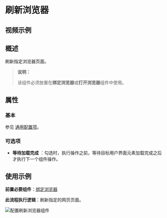 # 刷新浏览器

## 视频示例

## 概述

刷新指定浏览器页面。

>**说明：**
>
>该组件必须放置在**绑定浏览器**或**打开浏览器**组件中使用。

## 属性

### 基本

参见 [通用配置项](../../Appendix/CommonConfigurationItems.md)。

### 可选项

- **等待加载完成** ：勾选时，执行操作之前，等待目标用户界面元素加载完成之后才执行下一个组件操作。

## 使用示例

**前置必要组件**：[绑定浏览器](../Browser/AttachBrowser.md)

**此流程执行逻辑**：刷新指定的网页页面。

![配置刷新浏览器组件](https://docimages.blob.core.chinacloudapi.cn/images/Activities/RefreshBrowser20201221.png)
